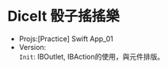 # DiceIt 骰子搖搖樂
- Projs:[Practice] Swift App_01 <br>
- Version: <br>
    `Init`: IBOutlet, IBAction的使用，與元件排版。
